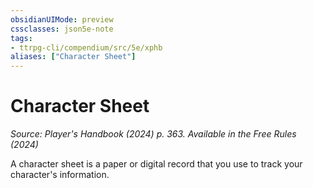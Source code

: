 ```yaml
---
obsidianUIMode: preview
cssclasses: json5e-note
tags:
- ttrpg-cli/compendium/src/5e/xphb
aliases: ["Character Sheet"]
---
```

# Character Sheet
*Source: Player's Handbook (2024) p. 363. Available in the Free Rules (2024)* 

A character sheet is a paper or digital record that you use to track your character's information.